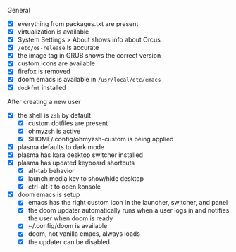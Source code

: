 General
- [X] everything from packages.txt are present
- [X] virtualization is available
- [X] System Settings > About shows info about Orcus
- [X] `/etc/os-release` is accurate
- [X] the image tag in GRUB shows the correct version
- [X] custom icons are available
- [X] firefox is removed
- [X] doom emacs is available in `/usr/local/etc/emacs`
- [X] `dockfmt` installed

After creating a new user
- [X] the shell is `zsh` by default
  - [X] custom dotfiles are present
  - [X] ohmyzsh is active
  - [X] $HOME/.config/ohmyzsh-custom is being applied
- [X] plasma defaults to dark mode
- [X] plasma has kara desktop switcher installed
- [X] plasma has updated keyboard shortcuts
  - [X] alt-tab behavior
  - [X] launch media key to show/hide desktop
  - [X] ctrl-alt-t to open konsole
- [X] doom emacs is setup
  - [X] emacs has the right custom icon in the launcher, switcher, and panel
  - [X] the doom updater automatically runs when a user logs in and notifies the user when doom is ready
  - [X] ~/.config/doom is available
  - [X] doom, not vanilla emacs, always loads
  - [X] the updater can be disabled
